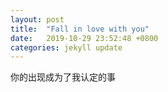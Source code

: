 ```yaml
---
layout: post
title:  "Fall in love with you"
date:   2019-10-29 23:52:48 +0800
categories: jekyll update
---
```


<p>你的出现成为了我认定的事</p>